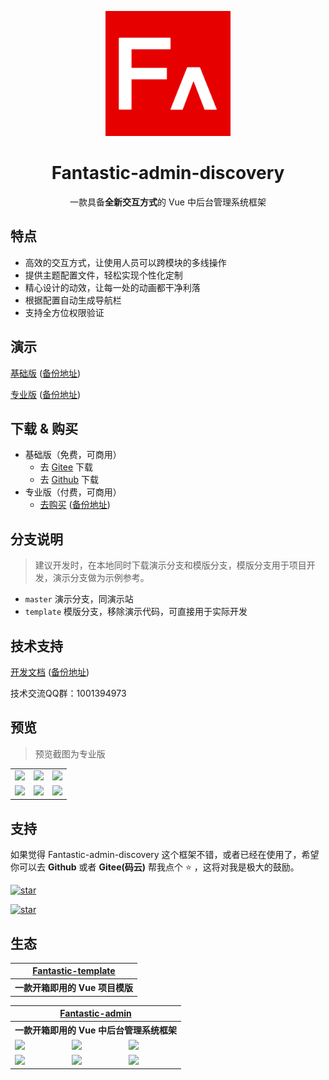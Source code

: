 <p align="center">
    <img src="./src/assets/images/logo.png" width="200" height="200" />
</p>

<h1 align="center">Fantastic-admin-discovery</h1>

<p align="center">一款具备<b>全新交互方式</b>的 Vue 中后台管理系统框架</p>

## 特点

- 高效的交互方式，让使用人员可以跨模块的多线操作
- 提供主题配置文件，轻松实现个性化定制
- 精心设计的动效，让每一处的动画都干净利落
- 根据配置自动生成导航栏
- 支持全方位权限验证

## 演示

[基础版](https://hooray.gitee.io/fantastic-admin-discovery/basic) ([备份地址](https://hooray.github.io/fantastic-admin-discovery/basic))

[专业版](https://hooray.gitee.io/fantastic-admin-discovery/pro) ([备份地址](https://hooray.github.io/fantastic-admin-discovery/pro))

## 下载 & 购买

- 基础版（免费，可商用）
  - 去 [Gitee](https://gitee.com/hooray/fantastic-admin-discovery) 下载
  - 去 [Github](https://github.com/hooray/fantastic-admin-discovery) 下载
- 专业版（付费，可商用）
  - [去购买](https://hooray.gitee.io/fantastic-admin-discovery/buy.html) ([备份地址](https://hooray.github.io/fantastic-admin-discovery/buy.html))

## 分支说明

> 建议开发时，在本地同时下载演示分支和模版分支，模版分支用于项目开发，演示分支做为示例参考。

- `master` 演示分支，同演示站
- `template` 模版分支，移除演示代码，可直接用于实际开发

## 技术支持

[开发文档](https://hooray.gitee.io/fantastic-admin-discovery) ([备份地址](https://hooray.github.io/fantastic-admin-discovery))

技术交流QQ群：1001394973

## 预览

> 预览截图为专业版

<table>
    <tr>
        <td><img src="https://hooray.gitee.io/fantastic-admin-discovery/preview1.png" /></td>
        <td><img src="https://hooray.gitee.io/fantastic-admin-discovery/preview2.png" /></td>
        <td><img src="https://hooray.gitee.io/fantastic-admin-discovery/preview3.png" /></td>
    </tr>
    <tr>
        <td><img src="https://hooray.gitee.io/fantastic-admin-discovery/preview4.png" /></td>
        <td><img src="https://hooray.gitee.io/fantastic-admin-discovery/preview5.png" /></td>
        <td><img src="https://hooray.gitee.io/fantastic-admin-discovery/preview6.png" /></td>
    </tr>
</table>

## 支持

如果觉得 Fantastic-admin-discovery 这个框架不错，或者已经在使用了，希望你可以去 **Github** 或者 **Gitee(码云)** 帮我点个 ⭐ ，这将对我是极大的鼓励。

[![star](https://img.shields.io/github/stars/hooray/fantastic-admin-discovery?style=social)](https://github.com/hooray/fantastic-admin-discovery/stargazers)

[![star](https://gitee.com/hooray/fantastic-admin-discovery/badge/star.svg?theme=dark)](https://gitee.com/hooray/fantastic-admin-discovery/stargazers)

## 生态

<table>
    <tr>
        <th colspan="3" align="center">
            <a href="https://hooray.gitee.io/fantastic-template" target="_blank">Fantastic-template</a>
        </th>
    </tr>
    <tr>
        <th colspan="3" align="center">
            一款开箱即用的 Vue 项目模版
        </th>
    </tr>
</table>

<table>
    <tr>
        <th colspan="3" align="center">
            <a href="https://hooray.gitee.io/fantastic-admin" target="_blank">Fantastic-admin</a>
        </th>
    </tr>
    <tr>
        <th colspan="3" align="center">
            一款开箱即用的 Vue 中后台管理系统框架
        </th>
    </tr>
    <tr>
        <td><img src="https://hooray.gitee.io/fantastic-admin/preview1.png" /></td>
        <td><img src="https://hooray.gitee.io/fantastic-admin/preview2.png" /></td>
        <td><img src="https://hooray.gitee.io/fantastic-admin/preview3.png" /></td>
    </tr>
    <tr>
        <td><img src="https://hooray.gitee.io/fantastic-admin/preview4.png" /></td>
        <td><img src="https://hooray.gitee.io/fantastic-admin/preview5.png" /></td>
        <td><img src="https://hooray.gitee.io/fantastic-admin/preview6.png" /></td>
    </tr>
</table>
